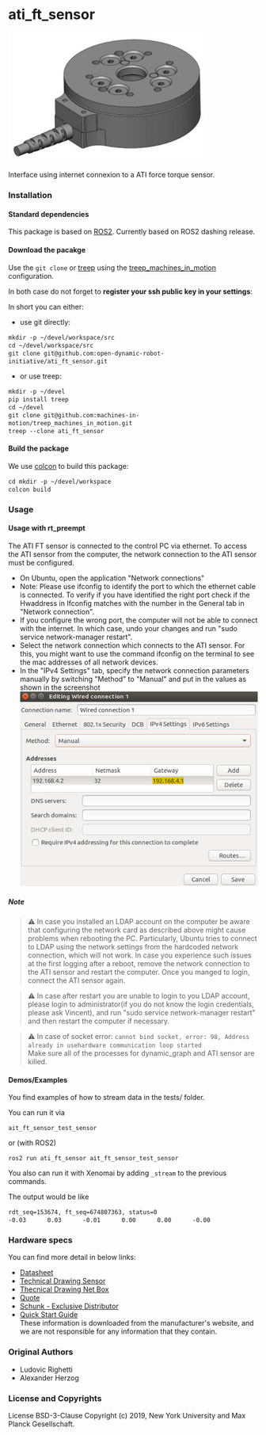 # ati_ft_sensor
<img src="doc/images/ati_mini_40.jpg" width="400"><br>  
Interface using internet connexion to a ATI force torque sensor.

### Installation

#### Standard dependencies

This package is based on [ROS2](https://docs.ros.org/).
Currently based on ROS2 dashing release.

#### Download the pacakge

Use the `git clone` or [treep](https://gitlab.is.tue.mpg.de/amd-clmc/treep)
using the [treep_machines_in_motion](https://github.com/machines-in-motion/treep_machines_in_motion) configuration.

In both case do not forget to **register your ssh public key in your settings**:

In short you can either:
  - use git directly:
  ```
  mkdir -p ~/devel/workspace/src
  cd ~/devel/workspace/src
  git clone git@github.com:open-dynamic-robot-initiative/ati_ft_sensor.git
  ```
  - or use treep:
  ```
  mkdir -p ~/devel
  pip install treep
  cd ~/devel
  git clone git@github.com:machines-in-motion/treep_machines_in_motion.git
  treep --clone ati_ft_sensor
  ```

#### Build the package

We use [colcon](https://github.com/machines-in-motion/machines-in-motion.github.io/wiki/use_colcon)
to build this package:
```
cd mkdir -p ~/devel/workspace
colcon build
```

### Usage

#### Usage with rt_preempt

The ATI FT sensor is connected to the control PC via ethernet. To access the ATI sensor from the computer, the network connection to the ATI sensor must be configured.

- On Ubuntu, open the application "Network connections"
- Note: Please use ifconfig to identify the port to which the ethernet cable is connected.  To verify if you have identified the right port check if the Hwaddress in Ifconfig matches with the number in the General tab in "Network connection".
- If you configure the wrong port, the computer will not be able to connect with the internet. In which case, undo your changes and run "sudo service network-manager restart".
- Select the network connection which connects to the ATI sensor. For this, you might want to use the command ifconfig on the terminal to see the mac addresses of all network devices.
- In the "IPv4 Settings" tab, specify the network connection parameters manually by switching "Method" to "Manual" and put in the values as shown in the screenshot  
<img src="doc/images/editing_wired_connection.png" width="600"><br>  

##### Note
> :warning: In case you installed an LDAP account on the computer be aware that configuring the network card as described above might cause problems when rebooting the PC. Particularly, Ubuntu tries to connect to LDAP using the network settings from the hardcoded network connection, which will not work. In case you experience such issues at the first logging after a reboot, remove the network connection to the ATI sensor and restart the computer. Once you manged to login, connect the ATI sensor again.

> :warning: In case after restart you are unable to login to you LDAP account, please login to administrator(if you do not know the login credentials, please ask Vincent), and run "sudo service network-manager restart" and then restart the computer if necessary.  

> :warning: In case of socket error: ```cannot bind socket, error: 98, Address already in usehardware communication loop started```  
Make sure all of the processes for dynamic_graph and ATI sensor are killed.

#### Demos/Examples
You find examples of how to stream data in the tests/ folder.  
  
You can run it via
  ```
  ait_ft_sensor_test_sensor
  ```
or (with ROS2)
  ```
  ros2 run ati_ft_sensor ait_ft_sensor_test_sensor
  ```
You also can run it with Xenomai by adding `_stream` to the previous commands.

The output would be like
  ```
  rdt_seq=153674, ft_seq=674807363, status=0
  -0.03      0.03      -0.01      0.00      0.00      -0.00 
  ```

### Hardware specs
You can find more detail in below links:
- [Datasheet](doc/mini_40_datasheet.pdf)
- [Technical Drawing Sensor](doc/mini_40_drawing.pdf)
- [Thecnical Drawing Net Box](doc/net_box_9105_a.jpg)
- [Quote](20170925_angebot_schunk_ati_sensor.PDF)
- [Schunk - Exclusive Distributor](20170925_schreiben_exklusivvertrieb_schunk.pdf)
- [Quick Start Guide](9610-05-1022%20Quick%20Start.pdf)  
These information is downloaded from the manufacturer's website, and we are not responsible for any information that they contain.

### Original Authors

- Ludovic Righetti
- Alexander Herzog

### License and Copyrights

License BSD-3-Clause
Copyright (c) 2019, New York University and Max Planck Gesellschaft.
